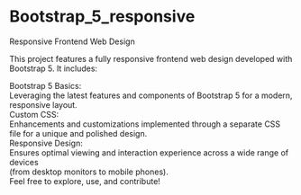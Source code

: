 # Bootstrap_5_responsive
Responsive Frontend Web Design
<html>
  <body>
    This project features a fully responsive frontend web design developed with Bootstrap 5. It includes: <br>

  Bootstrap 5 Basics:<br>
      Leveraging the latest features and components of Bootstrap 5 for a modern, responsive layout.<br>
  Custom CSS: <br>
      Enhancements and customizations implemented through a separate CSS file for a unique and polished design. <br>
  Responsive Design: <br>
      Ensures optimal viewing and interaction experience across a wide range of devices  <br>
      (from desktop monitors to mobile phones). <br>
Feel free to explore, use, and contribute!  <br>
  </body>
    
</html>

